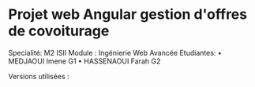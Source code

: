 # Projet web Angular gestion d'offres de covoiturage

Specialité: M2 ISII
Module : Ingénierie Web Avancée
Etudiantes:
   • MEDJAOUI Imene G1
   • HASSENAOUI Farah G2

Versions utilisées :
